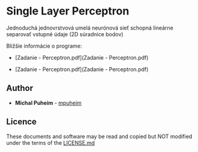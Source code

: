 # Single Layer Perceptron

Jednoduchá jednovrstvová umelá neurónová sieť schopná lineárne separovať vstupné údaje (2D súradnice bodov)

Bližšie informácie o programe:

- [Zadanie - Perceptron.pdf](Zadanie - Perceptron.pdf)

- [Zadanie - Perceptron.pdf](Zadanie - Perceptron.pdf)

## Author

* **Michal Puheim** - [mpuheim](https://github.com/mpuheim)

## Licence

These documents and software may be read and copied but NOT modified under the terms of the [LICENSE.md](LICENSE.md)
